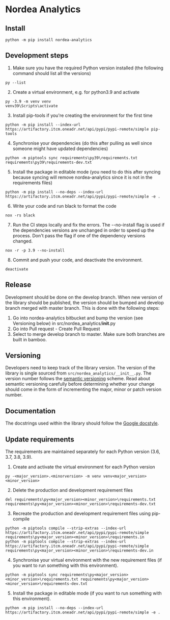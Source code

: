# Nordea Analytics

## Install
```commandline
python -m pip install nordea-analytics
```


## Development steps
1. Make sure you have the required Python version installed (the following command should list all the versions)
```commandline
py --list
```
2. Create a virtual environment, e.g. for python3.9 and activate
```commandline
py -3.9 -m venv venv
venv39\Scripts\activate
```

3. Install pip-tools if you're creating the environment for the first time
```commandline
python -m pip install --index-url https://artifactory.itcm.oneadr.net/api/pypi/pypi-remote/simple pip-tools
```

4. Synchronise your dependencies (do this after pulling as well since someone might have updated dependencies)
```commandline
python -m piptools sync requirements\py39\requirements.txt requirements\py39\requirements-dev.txt
```

5. Install the package in editable mode (you need to do this after syncing because syncing will remove nordea-analytics
   since it is not in the requirements files)
```commandline
python -m pip install --no-deps --index-url https://artifactory.itcm.oneadr.net/api/pypi/pypi-remote/simple -e .
```
   
6. Write your code and run black to format the code
 ```commandline
 nox -rs black
 ```
   
7. Run the CI steps locally and fix the errors. The --no-install flag is used if the dependencies versions are unchanged
   in order to speed up the process. Don't pass the flag if one of the dependency versions changed.
 ```commandline
 nox -r -p 3.9 --no-install
 ```
   
8. Commit and push your code, and deactivate the environment.
 ```commandline
 deactivate
 ```
## Release
Development should be done on the develop branch. When new version of the library should be published, the version should
be bumped and develop branch merged with master branch. This is done with the following steps:
1. Go into nordea-analytics bitbucket and bump the version (see Versioning below) in src/nordea_analytics/__init__.py
2. Go into Pull request - Create Pull Request
3. Select to merge develop branch to master. Make sure both branches are built in bamboo.
 
## Versioning
Developers need to keep track of the library version.
The version of the library is single sourced from `src/nordea_analytics/__init__.py`.
The version number follows the [semantic versioning](https://semver.org/) scheme.
Read about semantic versioning carefully before determining whether your change should come in the form of
incrementing the major, minor or patch version number.


## Documentation
The docstrings used within the library should follow the
[Google docstyle](https://sphinxcontrib-napoleon.readthedocs.io/en/latest/example_google.html).

## Update requirements
The requirements are maintained separately for each Python version (3.6, 3.7, 3.8, 3.9).
1. Create and activate the virtual environment for each Python version
```commandline
py -<major_version>.<minorversion> -m venv venv<major_version><minor_version>
```
2. Delete the production and development requirement files
```commandline
del requirements\py<major_version><minor_version>\requirements.txt requirements\py<major_version><minor_version>\requirements-dev.txt
```
3. Recreate the production and development requirement files using pip-compile
```commandline
python -m piptools compile --strip-extras --index-url https://artifactory.itcm.oneadr.net/api/pypi/pypi-remote/simple requirements\py<major_version><minor_version>\requirements.in
python -m piptools compile --strip-extras --index-url https://artifactory.itcm.oneadr.net/api/pypi/pypi-remote/simple requirements\py<major_version><minor_version>\requirements-dev.in
```
4. Synchronise your virtual environment with the new requirement files (if you want to run something with this environment).
```commandline
python -m piptools sync requirements\py<major_version><minor_version>\requirements.txt requirements\py<major_version><minor_version>\requirements-dev.txt
```

5. Install the package in editable mode (if you want to run something with this environment).
```commandline
python -m pip install --no-deps --index-url https://artifactory.itcm.oneadr.net/api/pypi/pypi-remote/simple -e .
```